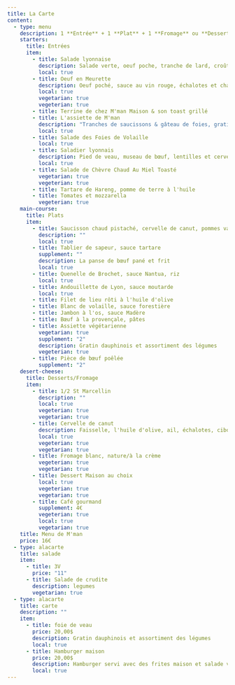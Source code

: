 ```yaml
---
title: La Carte
content:
  - type: menu
    description: 1 **Entrée** + 1 **Plat** + 1 **Fromage** ou **Dessert**
    starters:
      title: Entrées
      item:
        - title: Salade lyonnaise
          description: Salade verte, oeuf poche, tranche de lard, croûtons
          local: true
        - title: Oeuf en Meurette
          description: Oeuf poché, sauce au vin rouge, échalotes et champignons
          local: true
          vegetarian: true
          vegeterian: true
        - title: Terrine de chez M'man Maison & son toast grillé
        - title: L'assiette de M'man
          description: "Tranches de saucissons & gâteau de foies, gratinés au four "
          local: true
        - title: Salade des Foies de Volaille
          local: true
        - title: Saladier lyonnais
          description: Pied de veau, museau de bœuf, lentilles et cervelas
          local: true
        - title: Salade de Chèvre Chaud Au Miel Toasté
          vegetarian: true
          vegeterian: true
        - title: Tartare de Hareng, pomme de terre à l'huile
        - title: Tomates et mozzarella
          vegeterian: true
    main-course:
      title: Plats
      item:
        - title: Saucisson chaud pistaché, cervelle de canut, pommes vapeurs
          description: ""
          local: true
        - title: Tablier de sapeur, sauce tartare
          supplement: ""
          description: La panse de bœuf pané et frit
          local: true
        - title: Quenelle de Brochet, sauce Nantua, riz
          local: true
        - title: Andouillette de Lyon, sauce moutarde
          local: true
        - title: Filet de lieu rôti à l'huile d'olive
        - title: Blanc de volaille, sauce forestière
        - title: Jambon à l'os, sauce Madère
        - title: Bœuf à la provençale, pâtes
        - title: Assiette végétarienne
          vegetarian: true
          supplement: "2"
          description: Gratin dauphinois et assortiment des légumes
          vegeterian: true
        - title: Pièce de bœuf poêlée
          supplement: "2"
    desert-cheese:
      title: Desserts/Fromage
      item:
        - title: 1/2 St Marcellin
          description: ""
          local: true
          vegeterian: true
          vegetarian: true
        - title: Cervelle de canut
          description: Faisselle, l'huile d'olive, ail, échalotes, ciboulette
          local: true
          vegeterian: true
          vegetarian: true
        - title: Fromage blanc, nature/à la crème
          vegeterian: true
          vegetarian: true
        - title: Dessert Maison au choix
          local: true
          vegeterian: true
          vegetarian: true
        - title: Café gourmand
          supplement: 4€
          vegeterian: true
          local: true
          vegetarian: true
    title: Menu de M'man
    price: 16€
  - type: alacarte
    title: salade
    item:
      - title: 3V
        price: "11"
      - title: Salade de crudite
        description: legumes
        vegetarian: true
  - type: alacarte
    title: carte
    description: ""
    item:
      - title: foie de veau
        price: 20,00$
        description: Gratin dauphinois et assortiment des légumes
        local: true
      - title: Hamburger maison
        price: 20,00$
        description: Hamburger servi avec des frites maison et salade verte
        local: true
---
```


